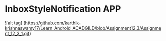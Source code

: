 # InboxStyleNotification APP

![alt tag] (https://github.com/karthik-krishnaswamy17/Learn_Android_ACADGILD/blob/Assignment12.3/Assignment_12_3_1.gif)
